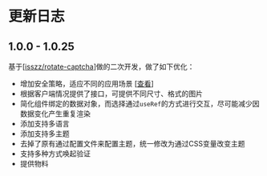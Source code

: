# 更新日志

## 1.0.0 - 1.0.25

基于[[isszz/rotate-captcha](https://github.com/ahsankhatri/wordpress-auth-driver-laravel/tree/master)]做的二次开发，做了如下优化：

- 增加安全策略，适应不同的应用场景 [[查看](https://github.com/cgfeel/react-rotate-captcha#-设计思路-design)]
- 根据客户端情况提供了接口，可提供不同尺寸、格式的图片
- 简化组件绑定的数据对象，而选择通过`useRef`的方式进行交互，尽可能减少因数据变化产生重复渲染
- 添加支持多语言
- 添加支持多主题
- 去掉了原有通过配置文件来配置主题，统一修改为通过CSS变量改变主题
- 支持多种方式唤起验证
- 提供物料
